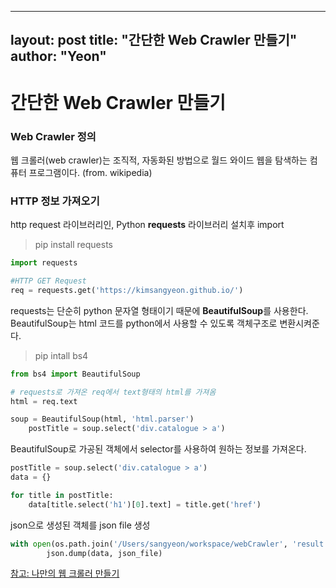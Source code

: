 
---
layout: post
title: "간단한 Web Crawler 만들기"
author: "Yeon"
---

# 간단한 Web Crawler 만들기

### Web Crawler 정의

웹 크롤러(web crawler)는 조직적, 자동화된 방법으로 월드 와이드 웹을 탐색하는 컴퓨터 프로그램이다. (from. wikipedia)


### HTTP 정보 가져오기
http request 라이브러리인, Python **requests** 라이브러리 설치후 import
> pip install requests

```python
import requests

#HTTP GET Request
req = requests.get('https://kimsangyeon.github.io/')
```

requests는 단순히 python 문자열 형태이기 때문에 **BeautifulSoup**를 사용한다.
BeautifulSoup는 html 코드를 python에서 사용할 수 있도록 객체구조로 변환시켜준다.

> pip intall bs4

```python
from bs4 import BeautifulSoup

# requests로 가져온 req에서 text형태의 html를 가져옴
html = req.text

soup = BeautifulSoup(html, 'html.parser')
    postTitle = soup.select('div.catalogue > a')
```

BeautifulSoup로 가공된 객체에서 selector를 사용하여 원하는 정보를 가져온다.

```python
postTitle = soup.select('div.catalogue > a')
data = {}

for title in postTitle:
    data[title.select('h1')[0].text] = title.get('href')
```

json으로 생성된 객체를 json file 생성
```python
with open(os.path.join('/Users/sangyeon/workspace/webCrawler', 'result.json'), 'w+') as json_file:
        json.dump(data, json_file)
```

[참고: 나만의 웹 크롤러 만들기](https://beomi.github.io/2017/01/20/HowToMakeWebCrawler/)